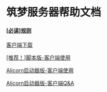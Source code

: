 # 筑梦服务器帮助文档

#### [[必读]规则](https://luyichi-small-base.github.io/gui-ze.html)

[客户端下载](https://luyichi-small-base.github.io/ke-hu-duan-xia-zai.html)

[[推荐！]脚本版-客户端使用](https://luyichi-small-base.github.io/jiao-ben-ban-ke-hu-duan-shi-yong.html)

[Alicorn启动器版-客户端使用](https://luyichi-small-base.github.io/Alicorn-qi-dong-qi-ban-ke-hu-duan-shi-yong.html)

[Alicorn启动器版-客户端Q&A](https://luyichi-small-base.github.io/Alicorn-qi-dong-qi-ban-ke-hu-duan-Q-A.html)

